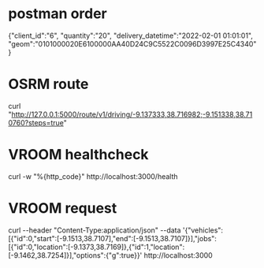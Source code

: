 # postman order
{"client_id":"6",
"quantity":"20",
"delivery_datetime":"2022-02-01 01:01:01",
"geom":"0101000020E6100000AA40D24C9C5522C0096D3997E25C4340"}


# OSRM route
curl "http://127.0.0.1:5000/route/v1/driving/-9.137333,38.716982;-9.151338,38.710760?steps=true"

# VROOM healthcheck
curl -w "%{http_code}" http://localhost:3000/health

# VROOM request
curl --header "Content-Type:application/json" --data '{"vehicles":[{"id":0,"start":[-9.1513,38.7107],"end":[-9.1513,38.7107]}],"jobs":[{"id":0,"location":[-9.1373,38.7169]},{"id":1,"location":[-9.1462,38.7254]}],"options":{"g":true}}' http://localhost:3000
